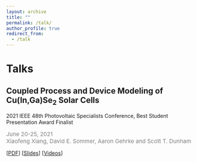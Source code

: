 ```yaml
---
layout: archive
title: ""
permalink: /talk/
author_profile: true
redirect_from:
  - /talk
---
```


# Talks
## Coupled Process and Device Modeling of Cu(In,Ga)Se<sub>2</sub> Solar Cells
2021 IEEE 48th Photovoltaic Specialists Conference, Best Student Presentation Award Finalist

<span style="color:grey;font-weight:400;font-size:15px"> 
June 20-25, 2021 <br /> 
Xiaofeng Xiang, David E. Sommer, Aaron Gehrke and Scott T. Dunham<br /> 
</span>

[[PDF](https://ieeexplore.ieee.org/stamp/stamp.jsp?tp=&arnumber=9519020)]
[[Slides](https://xiaofx2.github.io/files/IEEE_PVSC_Xiaofeng.pptx)]
[[Videos](https://xiaofx2.github.io/files/IEEE_PVSC_Xiaofeng.mp4)]
